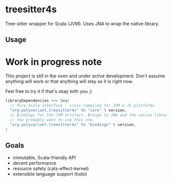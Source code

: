 # treesitter4s

Tree-sitter wrapper for Scala (JVM). Uses JNA to wrap the native library.

## Usage

# Work in progress note

This project is still in the oven and under active development.
Don't assume anything will work or that anything will stay as it is right now.

Feel free to try it if that's okay with you ;)

```scala
libraryDependencies ++= Seq(
  // Pure Scala interface - cross-compiled for JVM & JS platforms
  "org.polyvariant.treesitter4s" %% "core" % version,
  // Bindings for the JVM artifact. Brings in JNA and the native library.
  // You probably want to use this one.
  "org.polyvariant.treesitter4s" %% "bindings" % version,
)
```

## Goals

- immutable, Scala-friendly API
- decent performance
- resource safety (cats-effect-kernel)
- extensible language support (todo)
